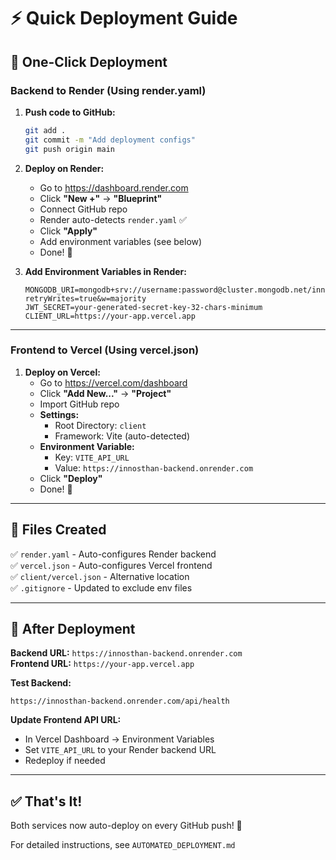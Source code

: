 # ⚡ Quick Deployment Guide

## 🎯 One-Click Deployment

### Backend to Render (Using render.yaml)

1. **Push code to GitHub:**
   ```bash
   git add .
   git commit -m "Add deployment configs"
   git push origin main
   ```

2. **Deploy on Render:**
   - Go to https://dashboard.render.com
   - Click **"New +"** → **"Blueprint"**
   - Connect GitHub repo
   - Render auto-detects `render.yaml` ✅
   - Click **"Apply"**
   - Add environment variables (see below)
   - Done! 🎉

3. **Add Environment Variables in Render:**
   ```
   MONGODB_URI=mongodb+srv://username:password@cluster.mongodb.net/innosthan?retryWrites=true&w=majority
   JWT_SECRET=your-generated-secret-key-32-chars-minimum
   CLIENT_URL=https://your-app.vercel.app
   ```

---

### Frontend to Vercel (Using vercel.json)

1. **Deploy on Vercel:**
   - Go to https://vercel.com/dashboard
   - Click **"Add New..."** → **"Project"**
   - Import GitHub repo
   - **Settings:**
     - Root Directory: `client`
     - Framework: Vite (auto-detected)
   - **Environment Variable:**
     - Key: `VITE_API_URL`
     - Value: `https://innosthan-backend.onrender.com`
   - Click **"Deploy"**
   - Done! 🎉

---

## 📁 Files Created

✅ `render.yaml` - Auto-configures Render backend  
✅ `vercel.json` - Auto-configures Vercel frontend  
✅ `client/vercel.json` - Alternative location  
✅ `.gitignore` - Updated to exclude env files  

---

## 🔄 After Deployment

**Backend URL:** `https://innosthan-backend.onrender.com`  
**Frontend URL:** `https://your-app.vercel.app`

**Test Backend:**
```
https://innosthan-backend.onrender.com/api/health
```

**Update Frontend API URL:**
- In Vercel Dashboard → Environment Variables
- Set `VITE_API_URL` to your Render backend URL
- Redeploy if needed

---

## ✅ That's It!

Both services now auto-deploy on every GitHub push! 🚀

For detailed instructions, see `AUTOMATED_DEPLOYMENT.md`

